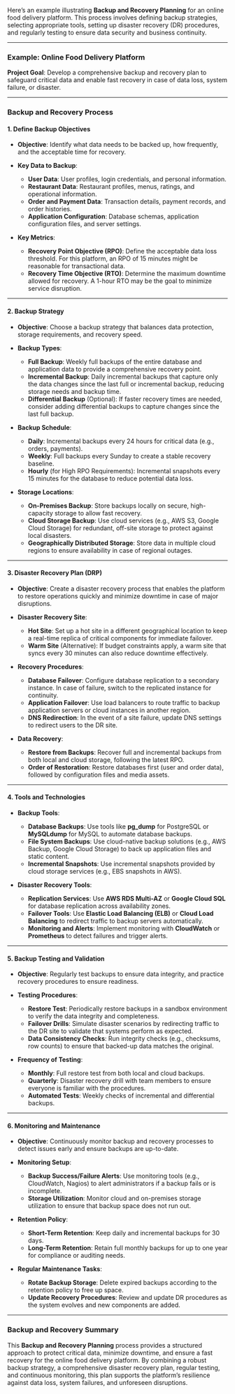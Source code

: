 Here’s an example illustrating **Backup and Recovery Planning** for an online food delivery platform. This process involves defining backup strategies, selecting appropriate tools, setting up disaster recovery (DR) procedures, and regularly testing to ensure data security and business continuity.

---

### Example: Online Food Delivery Platform

**Project Goal**: Develop a comprehensive backup and recovery plan to safeguard critical data and enable fast recovery in case of data loss, system failure, or disaster.

---

### **Backup and Recovery Process**

#### 1. **Define Backup Objectives**

   - **Objective**: Identify what data needs to be backed up, how frequently, and the acceptable time for recovery.
   
   - **Key Data to Backup**:
     - **User Data**: User profiles, login credentials, and personal information.
     - **Restaurant Data**: Restaurant profiles, menus, ratings, and operational information.
     - **Order and Payment Data**: Transaction details, payment records, and order histories.
     - **Application Configuration**: Database schemas, application configuration files, and server settings.

   - **Key Metrics**:
     - **Recovery Point Objective (RPO)**: Define the acceptable data loss threshold. For this platform, an RPO of 15 minutes might be reasonable for transactional data.
     - **Recovery Time Objective (RTO)**: Determine the maximum downtime allowed for recovery. A 1-hour RTO may be the goal to minimize service disruption.

---

#### 2. **Backup Strategy**

   - **Objective**: Choose a backup strategy that balances data protection, storage requirements, and recovery speed.
   
   - **Backup Types**:
     - **Full Backup**: Weekly full backups of the entire database and application data to provide a comprehensive recovery point.
     - **Incremental Backup**: Daily incremental backups that capture only the data changes since the last full or incremental backup, reducing storage needs and backup time.
     - **Differential Backup** (Optional): If faster recovery times are needed, consider adding differential backups to capture changes since the last full backup.

   - **Backup Schedule**:
     - **Daily**: Incremental backups every 24 hours for critical data (e.g., orders, payments).
     - **Weekly**: Full backups every Sunday to create a stable recovery baseline.
     - **Hourly** (for High RPO Requirements): Incremental snapshots every 15 minutes for the database to reduce potential data loss.

   - **Storage Locations**:
     - **On-Premises Backup**: Store backups locally on secure, high-capacity storage to allow fast recovery.
     - **Cloud Storage Backup**: Use cloud services (e.g., AWS S3, Google Cloud Storage) for redundant, off-site storage to protect against local disasters.
     - **Geographically Distributed Storage**: Store data in multiple cloud regions to ensure availability in case of regional outages.

---

#### 3. **Disaster Recovery Plan (DRP)**

   - **Objective**: Create a disaster recovery process that enables the platform to restore operations quickly and minimize downtime in case of major disruptions.

   - **Disaster Recovery Site**:
     - **Hot Site**: Set up a hot site in a different geographical location to keep a real-time replica of critical components for immediate failover.
     - **Warm Site** (Alternative): If budget constraints apply, a warm site that syncs every 30 minutes can also reduce downtime effectively.
   
   - **Recovery Procedures**:
     - **Database Failover**: Configure database replication to a secondary instance. In case of failure, switch to the replicated instance for continuity.
     - **Application Failover**: Use load balancers to route traffic to backup application servers or cloud instances in another region.
     - **DNS Redirection**: In the event of a site failure, update DNS settings to redirect users to the DR site.
   
   - **Data Recovery**:
     - **Restore from Backups**: Recover full and incremental backups from both local and cloud storage, following the latest RPO.
     - **Order of Restoration**: Restore databases first (user and order data), followed by configuration files and media assets.

---

#### 4. **Tools and Technologies**

   - **Backup Tools**:
     - **Database Backups**: Use tools like **pg_dump** for PostgreSQL or **MySQLdump** for MySQL to automate database backups.
     - **File System Backups**: Use cloud-native backup solutions (e.g., AWS Backup, Google Cloud Storage) to back up application files and static content.
     - **Incremental Snapshots**: Use incremental snapshots provided by cloud storage services (e.g., EBS snapshots in AWS).

   - **Disaster Recovery Tools**:
     - **Replication Services**: Use **AWS RDS Multi-AZ** or **Google Cloud SQL** for database replication across availability zones.
     - **Failover Tools**: Use **Elastic Load Balancing (ELB)** or **Cloud Load Balancing** to redirect traffic to backup servers automatically.
     - **Monitoring and Alerts**: Implement monitoring with **CloudWatch** or **Prometheus** to detect failures and trigger alerts.

---

#### 5. **Backup Testing and Validation**

   - **Objective**: Regularly test backups to ensure data integrity, and practice recovery procedures to ensure readiness.
   
   - **Testing Procedures**:
     - **Restore Test**: Periodically restore backups in a sandbox environment to verify the data integrity and completeness.
     - **Failover Drills**: Simulate disaster scenarios by redirecting traffic to the DR site to validate that systems perform as expected.
     - **Data Consistency Checks**: Run integrity checks (e.g., checksums, row counts) to ensure that backed-up data matches the original.

   - **Frequency of Testing**:
     - **Monthly**: Full restore test from both local and cloud backups.
     - **Quarterly**: Disaster recovery drill with team members to ensure everyone is familiar with the procedures.
     - **Automated Tests**: Weekly checks of incremental and differential backups.

---

#### 6. **Monitoring and Maintenance**

   - **Objective**: Continuously monitor backup and recovery processes to detect issues early and ensure backups are up-to-date.

   - **Monitoring Setup**:
     - **Backup Success/Failure Alerts**: Use monitoring tools (e.g., CloudWatch, Nagios) to alert administrators if a backup fails or is incomplete.
     - **Storage Utilization**: Monitor cloud and on-premises storage utilization to ensure that backup space does not run out.
   
   - **Retention Policy**:
     - **Short-Term Retention**: Keep daily and incremental backups for 30 days.
     - **Long-Term Retention**: Retain full monthly backups for up to one year for compliance or auditing needs.

   - **Regular Maintenance Tasks**:
     - **Rotate Backup Storage**: Delete expired backups according to the retention policy to free up space.
     - **Update Recovery Procedures**: Review and update DR procedures as the system evolves and new components are added.

---

### **Backup and Recovery Summary**

This **Backup and Recovery Planning** process provides a structured approach to protect critical data, minimize downtime, and ensure a fast recovery for the online food delivery platform. By combining a robust backup strategy, a comprehensive disaster recovery plan, regular testing, and continuous monitoring, this plan supports the platform’s resilience against data loss, system failures, and unforeseen disruptions.
